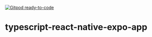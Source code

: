 [![Gitpod ready-to-code](https://img.shields.io/badge/Gitpod-ready--to--code-blue?logo=gitpod)](https://gitpod.io/#https://github.com/silberneimer-sandbox/typescript-react-native-expo-app)

# typescript-react-native-expo-app